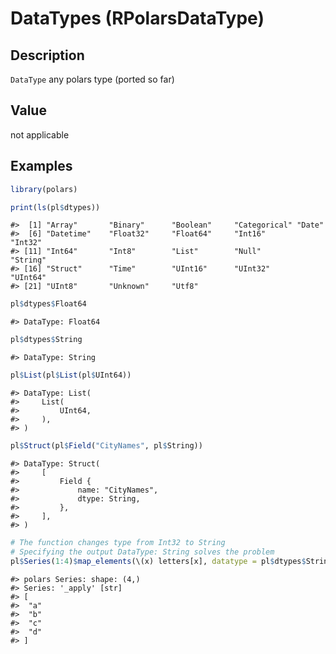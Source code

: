 

# DataTypes (RPolarsDataType)

## Description

<code>DataType</code> any polars type (ported so far)

## Value

not applicable

## Examples

``` r
library(polars)

print(ls(pl$dtypes))
```

    #>  [1] "Array"       "Binary"      "Boolean"     "Categorical" "Date"       
    #>  [6] "Datetime"    "Float32"     "Float64"     "Int16"       "Int32"      
    #> [11] "Int64"       "Int8"        "List"        "Null"        "String"     
    #> [16] "Struct"      "Time"        "UInt16"      "UInt32"      "UInt64"     
    #> [21] "UInt8"       "Unknown"     "Utf8"

``` r
pl$dtypes$Float64
```

    #> DataType: Float64

``` r
pl$dtypes$String
```

    #> DataType: String

``` r
pl$List(pl$List(pl$UInt64))
```

    #> DataType: List(
    #>     List(
    #>         UInt64,
    #>     ),
    #> )

``` r
pl$Struct(pl$Field("CityNames", pl$String))
```

    #> DataType: Struct(
    #>     [
    #>         Field {
    #>             name: "CityNames",
    #>             dtype: String,
    #>         },
    #>     ],
    #> )

``` r
# The function changes type from Int32 to String
# Specifying the output DataType: String solves the problem
pl$Series(1:4)$map_elements(\(x) letters[x], datatype = pl$dtypes$String)
```

    #> polars Series: shape: (4,)
    #> Series: '_apply' [str]
    #> [
    #>  "a"
    #>  "b"
    #>  "c"
    #>  "d"
    #> ]
